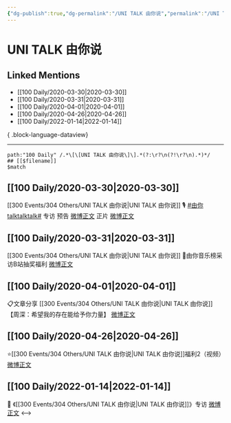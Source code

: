 ```yaml
---
{"dg-publish":true,"dg-permalink":"/UNI TALK 由你说","permalink":"/UNI TALK 由你说/","created":"2022-12-22T16:36:28.000+08:00","updated":"2023-08-24T19:25:09.640+08:00"}
---
```


# UNI TALK 由你说

## Linked Mentions
- [[100 Daily/2020-03-30\|2020-03-30]]
- [[100 Daily/2020-03-31\|2020-03-31]]
- [[100 Daily/2020-04-01\|2020-04-01]]
- [[100 Daily/2020-04-26\|2020-04-26]]
- [[100 Daily/2022-01-14\|2022-01-14]]

{ .block-language-dataview}

---

```expander
path:"100 Daily" /.*\[\[UNI TALK 由你说\]\].*(?:\r?\n(?!\r?\n).*)*/
## [[$filename]]
$match
```
## [[100 Daily/2020-03-30\|2020-03-30]]
[[300 Events/304 Others/UNI TALK 由你说\|UNI TALK 由你说]]
🎙 [#由你talktalktalk#](https://s.weibo.com/weibo?q=%23%E7%94%B1%E4%BD%A0talktalktalk%23) 专访
预告 [微博正文](https://m.weibo.cn/6466290670/4488150053346298)
正片 [微博正文](https://m.weibo.cn/6466290670/4488239186498650)
## [[100 Daily/2020-03-31\|2020-03-31]]
[[300 Events/304 Others/UNI TALK 由你说\|UNI TALK 由你说]]
🌿由你音乐榜采访B站抽奖福利
[微博正文](https://m.weibo.cn/6466290670/4488638362277804)
## [[100 Daily/2020-04-01\|2020-04-01]]
📋文章分享 [[300 Events/304 Others/UNI TALK 由你说\|UNI TALK 由你说]]
【周深：希望我的存在能给予你力量】
[微博正文](https://m.weibo.cn/6466290670/4488906164541734)

## [[100 Daily/2020-04-26\|2020-04-26]]
⭐️[[300 Events/304 Others/UNI TALK 由你说\|UNI TALK 由你说]]福利2（视频）[微博正文](https://m.weibo.cn/6466290670/4498014599188892)
## [[100 Daily/2022-01-14\|2022-01-14]]
💫 《[[300 Events/304 Others/UNI TALK 由你说\|UNI TALK 由你说]]》专访 [微博正文](https://m.weibo.cn/6466290670/4725606027627591)
<-->
